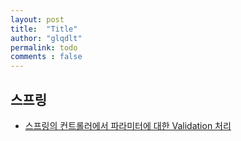 ```yaml
---
layout: post
title:  "Title"
author: "glqdlt"
permalink: todo
comments : false
---
```


## 스프링

+ [스프링의 컨트롤러에서 파라미터에 대한 Validation 처리](/technics/스프링과Validation.md)
